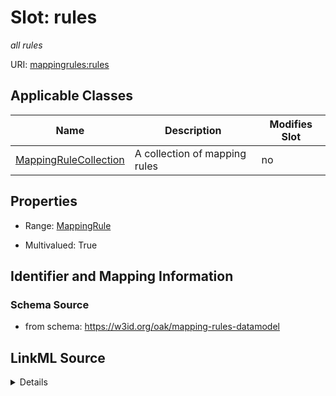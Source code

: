 # Slot: rules


_all rules_



URI: [mappingrules:rules](https://w3id.org/oak/mapping-rules-datamodel/rules)



<!-- no inheritance hierarchy -->




## Applicable Classes

| Name | Description | Modifies Slot |
| --- | --- | --- |
[MappingRuleCollection](MappingRuleCollection.md) | A collection of mapping rules |  no  |







## Properties

* Range: [MappingRule](MappingRule.md)

* Multivalued: True





## Identifier and Mapping Information







### Schema Source


* from schema: https://w3id.org/oak/mapping-rules-datamodel




## LinkML Source

<details>
```yaml
name: rules
description: all rules
from_schema: https://w3id.org/oak/mapping-rules-datamodel
rank: 1000
multivalued: true
alias: rules
owner: MappingRuleCollection
domain_of:
- MappingRuleCollection
range: MappingRule
inlined: true

```
</details>